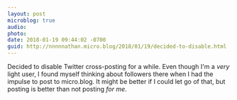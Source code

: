 ```yaml
---
layout: post
microblog: true
audio: 
photo: 
date: 2018-01-19 09:44:02 -0700
guid: http://nnnnnathan.micro.blog/2018/01/19/decided-to-disable.html
---
```

Decided to disable Twitter cross-posting for a while. Even though I'm a _very_ light user, I found myself thinking about followers there when I had the impulse to post to micro.blog. It might be better if I could let go of that, but posting is better than not posting _for me_.
